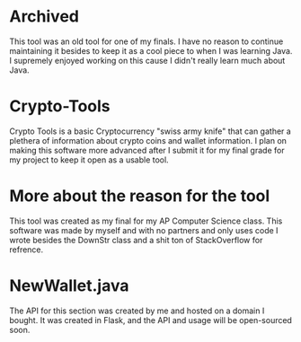 # Archived
This tool was an old tool for one of my finals. I have no reason to continue maintaining it besides to keep it as a cool piece to when I was learning Java. I supremely enjoyed working on this cause I didn't really learn much about Java. 
# Crypto-Tools
<p>Crypto Tools is a basic Cryptocurrency "swiss army knife" that can gather a plethera of information about crypto coins and wallet information. I plan on making this software more advanced after I submit it for my final grade for my project to keep it open as a usable tool.</p> 

# More about the reason for the tool
This tool was created as my final for my AP Computer Science class. This software was made by myself and with no partners and only uses code I wrote besides the DownStr class and a shit ton of StackOverflow for refrence. 

# NewWallet.java
The API for this section was created by me and hosted on a domain I bought. It was created in Flask, and the API and usage will be open-sourced soon.
